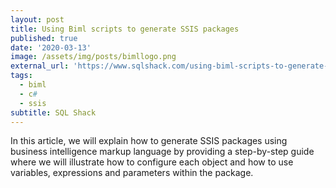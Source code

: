 ```yaml
---
layout: post
title: Using Biml scripts to generate SSIS packages
published: true
date: '2020-03-13'
image: /assets/img/posts/bimllogo.png
external_url: 'https://www.sqlshack.com/using-biml-scripts-to-generate-ssis-packages/'
tags:
  - biml
  - c#
  - ssis
subtitle: SQL Shack
---
```

In this article, we will explain how to generate SSIS packages using business intelligence markup language by providing a step-by-step guide where we will illustrate how to configure each object and how to use variables, expressions and parameters within the package.

